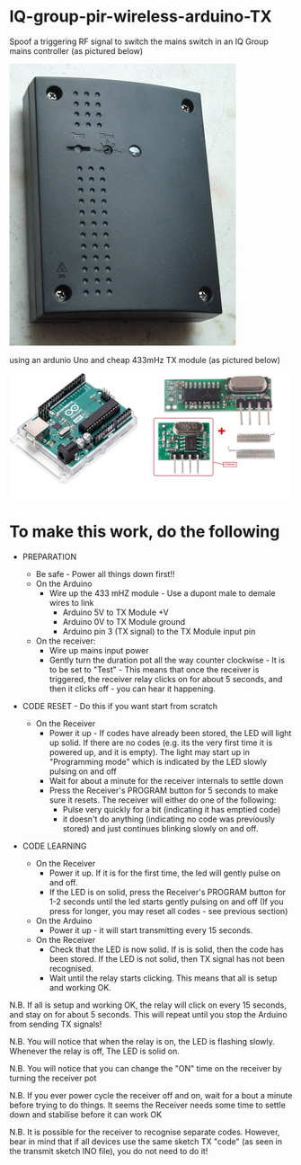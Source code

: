 # IQ-group-pir-wireless-arduino-TX
Spoof a triggering RF signal to switch the mains switch in an IQ Group mains controller (as pictured below)

<img src="images/P1140936.jpg" alt="IQ Group 240V Mains controller"/>

using an ardunio Uno and cheap 433mHz TX module (as pictured below) 

<img src="images/ard.jpg" alt="Ard_tx"/>



# To make this work, do the following 
 - PREPARATION
   - Be safe - Power all things down first!!
   - On the Arduino
     - Wire up the 433 mHZ module - Use a dupont male to demale wires to link
       - Arduino 5V  to TX Module +V  
       - Arduino 0V  to TX Module ground  
       - Arduino pin 3 (TX signal) to the TX Module input pin  
   - On the receiver:
     - Wire up mains input power
     - Gently turn the duration pot all the way counter clockwise - It is to be set to "Test" - This means that once the receiver is triggered, the receiver relay clicks on for about 5 seconds, and then it clicks off - you can hear it happening.  

 - CODE RESET - Do this if you want start from scratch
   - On the Receiver 
     - Power it up - If codes have already been stored, the LED will light up solid. If there are no codes (e.g. its the very first time it is powered up, and it is empty). The light may start up in "Programming mode" which is indicated by the LED slowly pulsing on and off
     - Wait for about a minute for the receiver internals to settle down
     - Press the Receiver's PROGRAM button for 5 seconds to make sure it resets. The receiver will either do one of the following:
       - Pulse very quickly for a bit (indicating it has emptied code)
       - it doesn't do anything (indicating no code was previously stored) and just continues blinking slowly on and off. 
                
 - CODE LEARNING
   - On the Receiver 
     - Power it up. If it is for the first time, the led will gently pulse on and off.
     - If the LED is on solid, press the Receiver's PROGRAM button for 1-2 seconds until the led starts gently pulsing on and off (If you press for longer, you may reset all codes - see previous section)
   - On the Arduino
     - Power it up - it will start transmitting every 15 seconds. 
   - On the Receiver
     - Check that the LED is now solid. If is is solid, then the code has been stored. If the LED is not solid, then TX signal has not been recognised.
     - Wait until the relay starts clicking. This means that all is setup and working OK. 

N.B. If all is setup and working OK, the relay will click on every 15 seconds, and stay on for about 5 seconds. This will repeat until you stop the Arduino from sending TX signals!

N.B. You will notice that when the relay is on, the LED is flashing slowly. Whenever the relay is off, The LED is solid on.

N.B. You will notice that you can change the "ON" time on the receiver by turning the receiver pot 

N.B. If you ever power cycle the receiver off and on, wait for a bout a minute before trying to do things. It seems the Receiver needs some time to settle down and stabilise before it can work OK 

N.B. It is possible for the receiver to recognise separate codes. However, bear in mind that if all devices use the same sketch TX "code" (as seen in the transmit sketch INO file), you do not need to do it!

